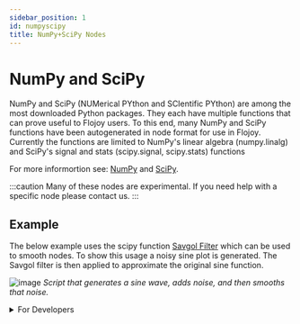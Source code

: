 ```yaml
---
sidebar_position: 1
id: numpyscipy
title: NumPy+SciPy Nodes
---
```


# NumPy and SciPy

NumPy and SciPy (NUMerical PYthon and SCIentific PYthon) are among the most downloaded Python packages.
They each have multiple functions that can prove useful to Flojoy users. To this end, many NumPy and
SciPy functions have been autogenerated in node format for use in Flojoy. Currently the functions are 
limited to NumPy's linear algebra (numpy.linalg) and SciPy's signal and stats (scipy.signal, scipy.stats) functions

For more informortion see: [NumPy](https://numpy.org/) and [SciPy](https://scipy.org/).

:::caution
Many of these nodes are experimental. If you need help with a specific node please contact us. 
:::

## Example

The below example uses the scipy function [Savgol Filter](https://docs.scipy.org/doc/scipy/reference/generated/scipy.signal.savgol_filter.html) which can be used to smooth nodes. To show this usage a noisy sine plot is generated. The Savgol filter is then applied to approximate the original sine function.

![image](/img/numpy/savgol.png)
*Script that generates a sine wave, adds noise, and then smooths that noise.*

<details><summary>For Developers</summary>
<p>

These nodes are autogenerated using [module_scraper.py](https://github.com/flojoy-io/python/blob/main/flojoy/module_scraper.py) in the Flojoy Python library. The script should be ran directly in the nodes directory. 

Functions can have various issues that prevent being autogenerated. For example if parameter/argument types are not valid in Flojoy:

```
FORBIDDEN_TYPES = [
"tuple",
"array-like",
"array_like",
"function",
"callable",
"sequence",
"... array_like",
"number or ndarray or sequence",
"complex"
]
```

Numpy arguements can also be specified in non-standard ways such as: ```non-zero int``` (or when multiple types are specified as above) which Flojoy cannot currently handle. It may be possible to include these functions automatically or with slight manual changes to the autogenerated script.

Currently these nodes only handle ordered pair data. It is likely that some nodes will need matrix dtypes.

</p>
</details> 
